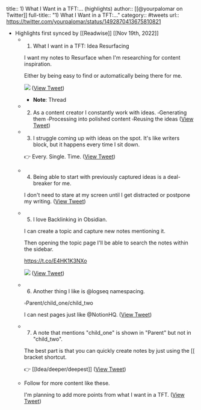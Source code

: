 title:: 1) What I Want in a TFT:... (highlights)
author:: [[@yourpalomar on Twitter]]
full-title:: "1) What I Want in a TFT:..."
category:: #tweets
url:: https://twitter.com/yourpalomar/status/1492870413675810821

- Highlights first synced by [[Readwise]] [[Nov 19th, 2022]]
	- 1) What I want in a TFT: Idea Resurfacing 
	  
	  I want my notes to Resurface when I'm researching for content inspiration. 
	  
	  Either by being easy to find or automatically being there for me. 
	  
	  ![](https://pbs.twimg.com/media/FLe9uqMXoAUICcJ.jpg) ([View Tweet](https://twitter.com/yourpalomar/status/1492870413675810821))
		- **Note**: Thread
	- 2) As a content creator I constantly work with ideas. 
	  ▫️Generating them
	  ▫️Processing into polished content
	  ▫️Reusing the ideas ([View Tweet](https://twitter.com/yourpalomar/status/1492870416041402372))
	- 3) I struggle coming up with ideas on the spot. It's like writers block, but it happens every time I sit down. 
	  
	  👉 Every. Single. Time. ([View Tweet](https://twitter.com/yourpalomar/status/1492870419250135041))
	- 4) Being able to start with previously captured ideas is a deal-breaker for me.
	  
	  I don't need to stare at my screen until I get distracted or postpone my writing. ([View Tweet](https://twitter.com/yourpalomar/status/1492870421485662213))
	- 5) I love Backlinking in Obsidian. 
	  
	  I can create a topic and capture new notes mentioning it. 
	  
	  Then opening the topic page I'll be able to search the notes within the sidebar. 
	  
	  https://t.co/E4HK1K3NXo 
	  
	  ![](https://pbs.twimg.com/media/FLe9vdsXwA0IpWj.png) ([View Tweet](https://twitter.com/yourpalomar/status/1492870431505887240))
	- 6) Another thing I like is @logseq namespacing. 
	  
	  ▫️Parent/child_one/child_two
	  
	  I can nest pages just like @NotionHQ. ([View Tweet](https://twitter.com/yourpalomar/status/1492870436929130497))
	- 7) A note that mentions "child_one" is shown in "Parent" but not in "child_two".
	  
	  The best part is that you can quickly create notes by just using the [[ bracket shortcut.
	  
	  👉 [[Idea/deeper/deepest]] ([View Tweet](https://twitter.com/yourpalomar/status/1492870439105929220))
	- Follow for more content like these. 
	  
	  I'm planning to add more points from what I want in a TFT. ([View Tweet](https://twitter.com/yourpalomar/status/1493095375577698308))